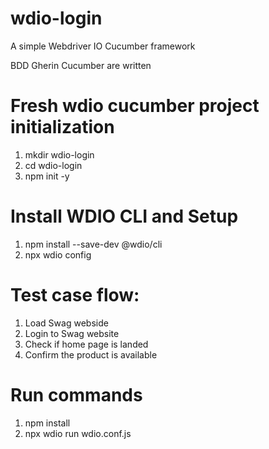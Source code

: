 # wdio-login
A simple Webdriver IO Cucumber framework

BDD Gherin Cucumber are written 

# Fresh wdio cucumber project initialization 
1. mkdir wdio-login
2. cd wdio-login
3. npm init -y

# Install WDIO CLI and Setup 
1. npm install --save-dev @wdio/cli
2. npx wdio config

# Test case flow: 
1. Load Swag webside 
2. Login to Swag website 
3. Check if home page is landed 
4. Confirm the product is available 

# Run commands 
1. npm install
2. npx wdio run wdio.conf.js